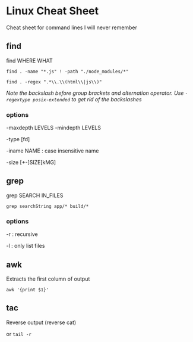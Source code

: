 # Linux Cheat Sheet
Cheat sheet for command lines I will never remember

## find

find WHERE WHAT

`find . -name "*.js" ! -path "./node_modules/*"`

`find . -regex ".*\\.\\(html\\|js\\)"`

*Note the backslash before group brackets and alternation operator. Use `-regextype posix-extended` to get rid of the backslashes*

### options

-maxdepth LEVELS -mindepth LEVELS

-type [fd]

-iname NAME : case insensitive name

-size [+-]SIZE[kMG]

## grep

grep SEARCH IN_FILES

`grep searchString app/* build/*`

### options

-r : recursive

-l : only list files

## awk

Extracts the first column of output

`awk '{print $1}'`

## tac

Reverse output (reverse cat)

or `tail -r`
